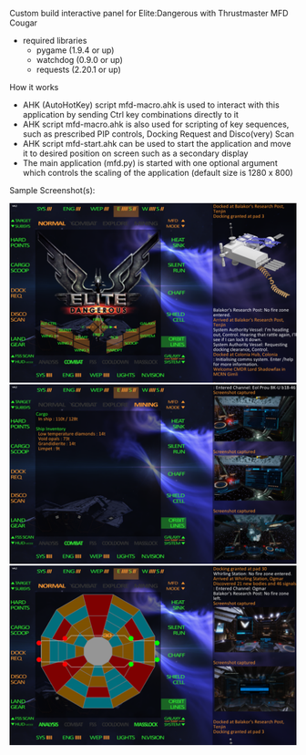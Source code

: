 Custom build interactive panel for Elite:Dangerous with Thrustmaster MFD Cougar
- required libraries
  - pygame (1.9.4 or up)
  - watchdog (0.9.0 or up)
  - requests (2.20.1 or up)
  
How it works
- AHK (AutoHotKey) script mfd-macro.ahk is used to interact with this application by sending Ctrl key combinations directly to it
- AHK script mfd-macro.ahk is also used for scripting of key sequences, such as prescribed PIP controls, Docking Request and Disco(very) Scan
- AHK script mfd-start.ahk can be used to start the application and move it to desired position on screen such as a secondary display
- The main application (mfd.py) is started with one optional argument which controls the scaling of the application (default size is 1280 x 800)

Sample Screenshot(s):

![ED-MFD-1](images/ED-MFD.screenshot.1.png)
![ED-MFD-2](images/ED-MFD.screenshot.2.png)
![ED-MFD-3](images/ED-MFD.screenshot.3.png)
